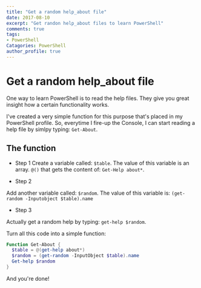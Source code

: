 ```yaml
---
title: "Get a random help_about file"
date: 2017-08-10
excerpt: "Get randon help_about files to learn PowerShell"
comments: true
tags: 
- PowerShell
Catagories: PowerShell
author_profile: true
---
```


# Get a random help_about file

One way to learn PowerShell is to read the help files. They give you great insight how a certain functionality works.

I've created a very simple function for this purpose that's placed in my PowerShell profile. So, everytime I fire-up the Console, I can start reading a help 
file by simlpy typing: ```Get-About```. 

## The function

* Step 1 
Create a variable called: ```$table```. The value of this variable is an array. ```@()``` that gets the content of: ```Get-Help about*```.

* Step 2

Add another variable called: ```$random```. The value of this variable is: ```(get-random -Inputobject $table).name```

* Step 3

Actually get a random help by typing: ```get-help $random```.

Turn all this code into a simple function:

```powershell
Function Get-About {    
  $table = @(get-help about*)    
  $random = (get-random -InputObject $table).name    
  Get-help $random
}
```

And you're done!
